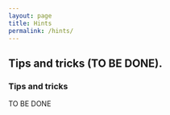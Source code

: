 ```yaml
---
layout: page
title: Hints
permalink: /hints/
---
```



## Tips and tricks (TO BE DONE).

### Tips and tricks

TO BE DONE